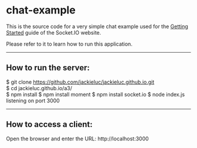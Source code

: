 # chat-example

This is the source code for a very simple chat example used for 
the [Getting Started](http://socket.io/get-started/chat/) guide 
of the Socket.IO website.

Please refer to it to learn how to run this application.

___


## How to run the server:
$ git clone https://github.com/jackieluc/jackieluc.github.io.git  
$ cd jackieluc.github.io/a3/  
$ npm install
$ npm install moment
$ npm install socket.io
$ node index.js  
listening on port 3000  

___

## How to access a client:
Open the browser and enter the URL: http://localhost:3000
